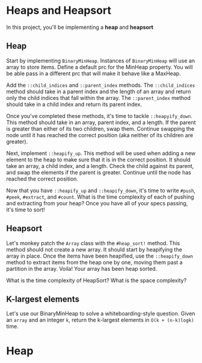 # Heaps and Heapsort

In this project, you'll be implementing a __heap__ and __heapsort__

## Heap

Start by implementing `BinaryMinHeap`. Instances of `BinaryMinHeap` will use an array to store items. Define a default prc for the MinHeap property. You will be able pass in a different prc that will make it behave like a MaxHeap.

Add the `::child_indices` and `::parent_index` methods. The `::child_indices` method should take in a parent index and the length of an array and return only the child indices that fall within the array. The `::parent_index` method should take in a child index and return its parent index.

Once you've completed these methods, it's time to tackle `::heapyify_down`. This method should take in an array, parent index, and a length. If the parent is greater than either of its two children, swap them. Continue swapping the node until it has reached the correct position (aka neither of its children are greater).

Next, implement `::heapify_up`. This method will be used when adding a new element to the heap to make sure that it is in the correct position. It should take an array, a child index, and a length. Check the child against its parent, and swap the elements if the parent is greater. Continue until the node has reached the correct position.

Now that you have `::heapify_up` and `::heapify_down`, it's time to write `#push`, `#peek`, `#extract`, and `#count`. What is the time complexity of each of pushing and extracting from your heap? Once you have all of your specs passing, it's time to sort!

## Heapsort

Let's monkey patch the `Array` class with the `#heap_sort!` method. This method should not create a new array. It should start by heapifying the array in place. Once the items have been heapified, use the `::heapify_down` method to extract items from the heap one by one, moving them past a partition in the array. Voila! Your array has been heap sorted.

What is the time complexity of HeapSort? What is the space complexity?

## K-largest elements

Let's use our BinaryMinHeap to solve a whiteboarding-style question. Given an `array` and an integer `k`, return the k-largest elements in `O(k + (n-k)logk)` time.
# Heap
